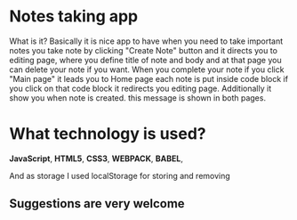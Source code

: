 # Notes taking app

What is it? Basically it is nice app to have when you need to take important notes you take note by clicking "Create Note" button and it directs you to editing page, where you define title of note and body and at that page you can delete your note if you want. When you complete your note if you click "Main page" it leads you to Home page each note is put inside code block if you click on that code block it redirects you editing page. Additionally it show you when note is created. this message is shown in both pages.

# What technology is used?
__JavaScript__, __HTML5__, __CSS3__, __WEBPACK__, __BABEL__, 

And as storage I used localStorage for storing and removing

## Suggestions  are very welcome


